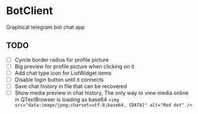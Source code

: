 # BotClient
Graphical telegram bot chat app

## TODO

- [ ] Cyrcle border radius for profile picture
- [ ] Big preview for profile picture when clicking on it
- [ ] Add chat type icon for ListWidget items
- [ ] Disable login button until it connects
- [ ] Save chat history in file that can be recovered
- [ ] Show media preview in chat history, The only way to view media online in QTextBrowser is loading as base64 `<img src="data:image/jpeg;charset=utf-8;base64, {DATA}" alt="Red dot" />`